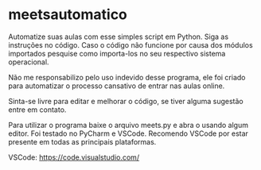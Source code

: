 # meetsautomatico
Automatize suas aulas com esse simples script em Python. Siga as instruções no código. Caso o código não funcione por causa dos módulos importados pesquise como importa-los no seu respectivo sistema operacional. 

Não me responsabilizo pelo uso indevido desse programa, ele foi criado para automatizar o processo cansativo de entrar nas aulas online. 

Sinta-se livre para editar e melhorar o código, se tiver alguma sugestão entre em contato.

Para utilizar o programa baixe o arquivo meets.py e abra o usando algum editor. Foi testado no PyCharm e VSCode. Recomendo VSCode por estar presente em todas as principais plataformas. 

VSCode: https://code.visualstudio.com/
